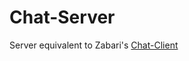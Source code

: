 Chat-Server
================

Server equivalent to Zabari's [Chat-Client](https://github.com/Zabari/Anon-Chat)
